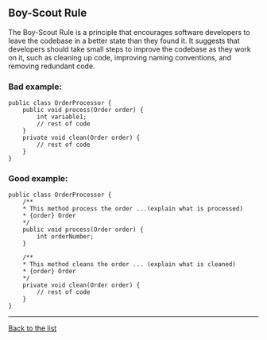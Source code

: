 ## Boy-Scout Rule

The Boy-Scout Rule is a principle that encourages software developers to leave the codebase in a better state than they found it. It suggests that developers should take small steps to improve the codebase as they work on it, such as cleaning up code, improving naming conventions, and removing redundant code.

### Bad example:

```
public class OrderProcessor {
    public void process(Order order) {
        int variable1;
        // rest of code
    }
    private void clean(Order order) {
        // rest of code
    }
}
```

### Good example:

```
public class OrderProcessor {
    /**
    * This method process the order ...(explain what is processed)
    * {order} Order
    */
    public void process(Order order) {
        int orderNumber;
    }

    /**
    * This method cleans the order ... (explain what is cleaned)
    * {order} Order
    */
    private void clean(Order order) {
        // rest of code
    }
}
```



------
[Back to the list](./README.md)